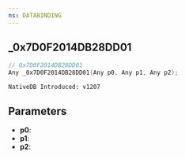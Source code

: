 ```yaml
---
ns: DATABINDING
---
```

## _0x7D0F2014DB28DD01

```c
// 0x7D0F2014DB28DD01
Any _0x7D0F2014DB28DD01(Any p0, Any p1, Any p2);
```

```
NativeDB Introduced: v1207
```

## Parameters
* **p0**:
* **p1**:
* **p2**:

